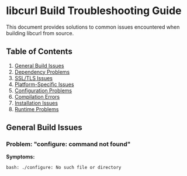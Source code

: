 # libcurl Build Troubleshooting Guide

This document provides solutions to common issues encountered when building libcurl from source.

## Table of Contents

1. [General Build Issues](#general-build-issues)
2. [Dependency Problems](#dependency-problems)
3. [SSL/TLS Issues](#ssltls-issues)
4. [Platform-Specific Issues](#platform-specific-issues)
5. [Configuration Problems](#configuration-problems)
6. [Compilation Errors](#compilation-errors)
7. [Installation Issues](#installation-issues)
8. [Runtime Problems](#runtime-problems)

## General Build Issues

### Problem: "configure: command not found"

**Symptoms:**
```bash
bash: ./configure: No such file or directory

